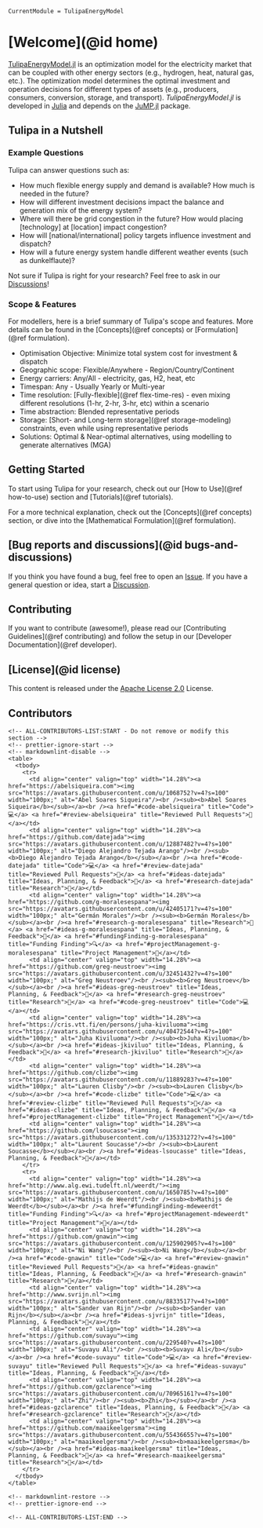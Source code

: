 ```@meta
CurrentModule = TulipaEnergyModel
```

# [Welcome](@id home)

[TulipaEnergyModel.jl](https://github.com/TulipaEnergy/TulipaEnergyModel.jl) is an optimization model for the electricity market that can be coupled with other energy sectors (e.g., hydrogen, heat, natural gas, etc.). The optimization model determines the optimal investment and operation decisions for different types of assets (e.g., producers, consumers, conversion, storage, and transport). _TulipaEnergyModel.jl_ is developed in [Julia](https://julialang.org/) and depends on the [JuMP.jl](https://github.com/jump-dev/JuMP.jl) package.

## Tulipa in a Nutshell

### Example Questions

Tulipa can answer questions such as:

- How much flexible energy supply and demand is available? How much is needed in the future?
- How will different investment decisions impact the balance and generation mix of the energy system?
- Where will there be grid congestion in the future? How would placing [technology] at [location] impact congestion?
- How will [national/international] policy targets influence investment and dispatch?
- How will a future energy system handle different weather events (such as dunkelflaute)?

Not sure if Tulipa is right for your research? Feel free to ask in our [Discussions](https://github.com/TulipaEnergy/TulipaEnergyModel.jl/discussions/categories/q-a)!

### Scope & Features

For modellers, here is a brief summary of Tulipa's scope and features. More details can be found in the [Concepts](@ref concepts) or [Formulation](@ref formulation).

- Optimisation Objective: Minimize total system cost for investment & dispatch
- Geographic scope: Flexible/Anywhere - Region/Country/Continent
- Energy carriers: Any/All - electricity, gas, H2, heat, etc
- Timespan: Any - Usually Yearly or Multi-year
- Time resolution: [Fully-flexible](@ref flex-time-res) - even mixing different resolutions (1-hr, 2-hr, 3-hr, etc) within a scenario
- Time abstraction: Blended representative periods
- Storage: [Short- and Long-term storage](@ref storage-modeling) constraints, even while using representative periods
- Solutions: Optimal & Near-optimal alternatives, using modelling to generate alternatives (MGA)

## Getting Started

To start using Tulipa for your research, check out our [How to Use](@ref how-to-use) section and [Tutorials](@ref tutorials).

For a more technical explanation, check out the [Concepts](@ref concepts) section, or dive into the [Mathematical Formulation](@ref formulation).

## [Bug reports and discussions](@id bugs-and-discussions)

If you think you have found a bug, feel free to open an [Issue](https://github.com/TulipaEnergy/TulipaEnergyModel.jl/issues).
If you have a general question or idea, start a [Discussion](https://github.com/TulipaEnergy/TulipaEnergyModel.jl/discussions).

## Contributing

If you want to contribute (awesome!), please read our [Contributing Guidelines](@ref contributing) and follow the setup in our [Developer Documentation](@ref developer).

## [License](@id license)

This content is released under the [Apache License 2.0](https://www.apache.org/licenses/LICENSE-2.0) License.

## Contributors

```@raw html
<!-- ALL-CONTRIBUTORS-LIST:START - Do not remove or modify this section -->
<!-- prettier-ignore-start -->
<!-- markdownlint-disable -->
<table>
  <tbody>
    <tr>
      <td align="center" valign="top" width="14.28%"><a href="https://abelsiqueira.com"><img src="https://avatars.githubusercontent.com/u/1068752?v=4?s=100" width="100px;" alt="Abel Soares Siqueira"/><br /><sub><b>Abel Soares Siqueira</b></sub></a><br /><a href="#code-abelsiqueira" title="Code">💻</a> <a href="#review-abelsiqueira" title="Reviewed Pull Requests">👀</a></td>
      <td align="center" valign="top" width="14.28%"><a href="https://github.com/datejada"><img src="https://avatars.githubusercontent.com/u/12887482?v=4?s=100" width="100px;" alt="Diego Alejandro Tejada Arango"/><br /><sub><b>Diego Alejandro Tejada Arango</b></sub></a><br /><a href="#code-datejada" title="Code">💻</a> <a href="#review-datejada" title="Reviewed Pull Requests">👀</a> <a href="#ideas-datejada" title="Ideas, Planning, & Feedback">🤔</a> <a href="#research-datejada" title="Research">🔬</a></td>
      <td align="center" valign="top" width="14.28%"><a href="https://github.com/g-moralesespana"><img src="https://avatars.githubusercontent.com/u/42405171?v=4?s=100" width="100px;" alt="Germán Morales"/><br /><sub><b>Germán Morales</b></sub></a><br /><a href="#research-g-moralesespana" title="Research">🔬</a> <a href="#ideas-g-moralesespana" title="Ideas, Planning, & Feedback">🤔</a> <a href="#fundingFinding-g-moralesespana" title="Funding Finding">🔍</a> <a href="#projectManagement-g-moralesespana" title="Project Management">📆</a></td>
      <td align="center" valign="top" width="14.28%"><a href="https://github.com/greg-neustroev"><img src="https://avatars.githubusercontent.com/u/32451432?v=4?s=100" width="100px;" alt="Greg Neustroev"/><br /><sub><b>Greg Neustroev</b></sub></a><br /><a href="#ideas-greg-neustroev" title="Ideas, Planning, & Feedback">🤔</a> <a href="#research-greg-neustroev" title="Research">🔬</a> <a href="#code-greg-neustroev" title="Code">💻</a></td>
      <td align="center" valign="top" width="14.28%"><a href="https://cris.vtt.fi/en/persons/juha-kiviluoma"><img src="https://avatars.githubusercontent.com/u/40472544?v=4?s=100" width="100px;" alt="Juha Kiviluoma"/><br /><sub><b>Juha Kiviluoma</b></sub></a><br /><a href="#ideas-jkiviluo" title="Ideas, Planning, & Feedback">🤔</a> <a href="#research-jkiviluo" title="Research">🔬</a></td>
      <td align="center" valign="top" width="14.28%"><a href="https://github.com/clizbe"><img src="https://avatars.githubusercontent.com/u/11889283?v=4?s=100" width="100px;" alt="Lauren Clisby"/><br /><sub><b>Lauren Clisby</b></sub></a><br /><a href="#code-clizbe" title="Code">💻</a> <a href="#review-clizbe" title="Reviewed Pull Requests">👀</a> <a href="#ideas-clizbe" title="Ideas, Planning, & Feedback">🤔</a> <a href="#projectManagement-clizbe" title="Project Management">📆</a></td>
      <td align="center" valign="top" width="14.28%"><a href="https://github.com/lsoucasse"><img src="https://avatars.githubusercontent.com/u/135331272?v=4?s=100" width="100px;" alt="Laurent Soucasse"/><br /><sub><b>Laurent Soucasse</b></sub></a><br /><a href="#ideas-lsoucasse" title="Ideas, Planning, & Feedback">🤔</a></td>
    </tr>
    <tr>
      <td align="center" valign="top" width="14.28%"><a href="http://www.alg.ewi.tudelft.nl/weerdt/"><img src="https://avatars.githubusercontent.com/u/1650785?v=4?s=100" width="100px;" alt="Mathijs de Weerdt"/><br /><sub><b>Mathijs de Weerdt</b></sub></a><br /><a href="#fundingFinding-mdeweerdt" title="Funding Finding">🔍</a> <a href="#projectManagement-mdeweerdt" title="Project Management">📆</a></td>
      <td align="center" valign="top" width="14.28%"><a href="https://github.com/gnawin"><img src="https://avatars.githubusercontent.com/u/125902905?v=4?s=100" width="100px;" alt="Ni Wang"/><br /><sub><b>Ni Wang</b></sub></a><br /><a href="#code-gnawin" title="Code">💻</a> <a href="#review-gnawin" title="Reviewed Pull Requests">👀</a> <a href="#ideas-gnawin" title="Ideas, Planning, & Feedback">🤔</a> <a href="#research-gnawin" title="Research">🔬</a></td>
      <td align="center" valign="top" width="14.28%"><a href="http://www.svrijn.nl"><img src="https://avatars.githubusercontent.com/u/8833517?v=4?s=100" width="100px;" alt="Sander van Rijn"/><br /><sub><b>Sander van Rijn</b></sub></a><br /><a href="#ideas-sjvrijn" title="Ideas, Planning, & Feedback">🤔</a></td>
      <td align="center" valign="top" width="14.28%"><a href="https://github.com/suvayu"><img src="https://avatars.githubusercontent.com/u/229540?v=4?s=100" width="100px;" alt="Suvayu Ali"/><br /><sub><b>Suvayu Ali</b></sub></a><br /><a href="#code-suvayu" title="Code">💻</a> <a href="#review-suvayu" title="Reviewed Pull Requests">👀</a> <a href="#ideas-suvayu" title="Ideas, Planning, & Feedback">🤔</a></td>
      <td align="center" valign="top" width="14.28%"><a href="https://github.com/gzclarence"><img src="https://avatars.githubusercontent.com/u/70965161?v=4?s=100" width="100px;" alt="Zhi"/><br /><sub><b>Zhi</b></sub></a><br /><a href="#ideas-gzclarence" title="Ideas, Planning, & Feedback">🤔</a> <a href="#research-gzclarence" title="Research">🔬</a></td>
      <td align="center" valign="top" width="14.28%"><a href="https://github.com/maaikeelgersma"><img src="https://avatars.githubusercontent.com/u/55436655?v=4?s=100" width="100px;" alt="maaikeelgersma"/><br /><sub><b>maaikeelgersma</b></sub></a><br /><a href="#ideas-maaikeelgersma" title="Ideas, Planning, & Feedback">🤔</a> <a href="#research-maaikeelgersma" title="Research">🔬</a></td>
    </tr>
  </tbody>
</table>

<!-- markdownlint-restore -->
<!-- prettier-ignore-end -->

<!-- ALL-CONTRIBUTORS-LIST:END -->
```
